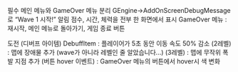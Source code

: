 필수
메인 메뉴와 GameOver 메뉴 분리
GEngine->AddOnScreenDebugMessage로 “Wave 1 시작!” 알림
점수, 시간, 체력을 전부 한 화면에서 표시
GameOver 메뉴 : 재시작, 메인 메뉴로 돌아가기, 게임 종료 버튼

도전
(디버프 아이템) DebuffItem : 플레이어가 5초 동안 이동 속도 50% 감소
(2레벨) : 맵에 장애물 추가 (wave가 아니라 레벨인 줄 알았습니다...)
(3레벨) : 맵에 무작위 폭발 지점 추가
(버튼 hover 이벤트) : GameOver 메뉴의 버튼에서 hover시 색 변화



